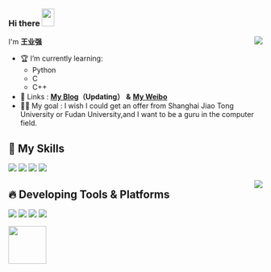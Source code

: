 ### **Hi there** <img src="https://media.giphy.com/media/hvRJCLFzcasrR4ia7z/giphy.gif" width="25px" height="35px">
<img align="right" src="https://github-readme-stats.vercel.app/api?username=WangYeQianger&show_icons=true" >  


I'm **王业强**

- 🏆 I’m currently learning:
  - Python
  - C
  - C++
- 🧲 Links : **[My Blog](https://blog.csdn.net/Muchenxi_?spm=1000.2115.3001.5343)（Updating）**  **&**  **[My Weibo](https://weibo.com/u/5488250671)**
- 🐱‍🏍 My goal : I wish I could get an offer from Shanghai Jiao Tong University or Fudan University,and I want to be a guru in the computer field.
 

## 🥼 **My Skills**
![](https://img.shields.io/badge/-Python-3e74a2?style=flat-square&logo=Python&logoColor=fff)
![](https://img.shields.io/badge/-HTML-e76029?style=flat-square&logo=html5&logoColor=fff)
![](https://img.shields.io/badge/-C-339933?style=flat-square&logo=C&logoColor=fff)
![](https://img.shields.io/badge/-C++-4fc08d?style=flat-square&logo=cplusplus&logoColor=fff)


<img align="right" src="https://github-readme-stats.vercel.app/api/top-langs/?username=WangYeQianger">


## 🔥 **Developing Tools & Platforms**
![](https://img.shields.io/badge/%20-Windows10-brightgreen)
![](https://img.shields.io/badge/%20-IDLE-blue)
![](https://img.shields.io/badge/%20-Pycharm-yellowgreen)
![](https://img.shields.io/badge/%20-Visual%20Studio%202019-purple)


<img align="left" src="https://cdn.jsdelivr.net/gh/yzyyz1387/WangYeQianger/nwafu.png" height="75px"> 

